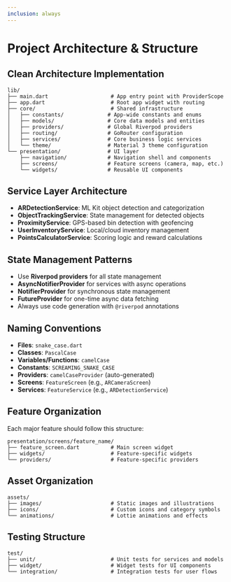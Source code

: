 ```yaml
---
inclusion: always
---
```


# Project Architecture & Structure

## Clean Architecture Implementation
```
lib/
├── main.dart                    # App entry point with ProviderScope
├── app.dart                     # Root app widget with routing
├── core/                        # Shared infrastructure
│   ├── constants/              # App-wide constants and enums
│   ├── models/                 # Core data models and entities
│   ├── providers/              # Global Riverpod providers
│   ├── routing/                # GoRouter configuration
│   ├── services/               # Core business logic services
│   └── theme/                  # Material 3 theme configuration
└── presentation/               # UI layer
    ├── navigation/             # Navigation shell and components
    ├── screens/                # Feature screens (camera, map, etc.)
    └── widgets/                # Reusable UI components
```

## Service Layer Architecture
- **ARDetectionService**: ML Kit object detection and categorization
- **ObjectTrackingService**: State management for detected objects
- **ProximityService**: GPS-based bin detection with geofencing
- **UserInventoryService**: Local/cloud inventory management
- **PointsCalculatorService**: Scoring logic and reward calculations

## State Management Patterns
- Use **Riverpod providers** for all state management
- **AsyncNotifierProvider** for services with async operations
- **NotifierProvider** for synchronous state management
- **FutureProvider** for one-time async data fetching
- Always use code generation with `@riverpod` annotations

## Naming Conventions
- **Files**: `snake_case.dart`
- **Classes**: `PascalCase`
- **Variables/Functions**: `camelCase`
- **Constants**: `SCREAMING_SNAKE_CASE`
- **Providers**: `camelCaseProvider` (auto-generated)
- **Screens**: `FeatureScreen` (e.g., `ARCameraScreen`)
- **Services**: `FeatureService` (e.g., `ARDetectionService`)

## Feature Organization
Each major feature should follow this structure:
```
presentation/screens/feature_name/
├── feature_screen.dart          # Main screen widget
├── widgets/                     # Feature-specific widgets
└── providers/                   # Feature-specific providers
```

## Asset Organization
```
assets/
├── images/                      # Static images and illustrations
├── icons/                       # Custom icons and category symbols
└── animations/                  # Lottie animations and effects
```

## Testing Structure
```
test/
├── unit/                        # Unit tests for services and models
├── widget/                      # Widget tests for UI components
└── integration/                 # Integration tests for user flows
```